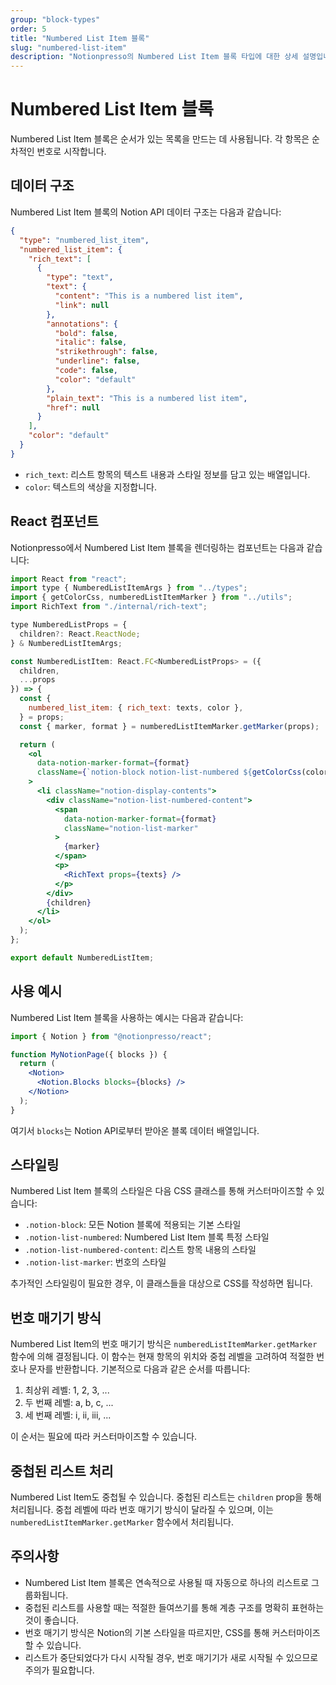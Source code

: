 ```yaml
---
group: "block-types"
order: 5
title: "Numbered List Item 블록"
slug: "numbered-list-item"
description: "Notionpresso의 Numbered List Item 블록 타입에 대한 상세 설명입니다."
---
```


# Numbered List Item 블록

Numbered List Item 블록은 순서가 있는 목록을 만드는 데 사용됩니다. 각 항목은 순차적인 번호로 시작합니다.

## 데이터 구조

Numbered List Item 블록의 Notion API 데이터 구조는 다음과 같습니다:

```json
{
  "type": "numbered_list_item",
  "numbered_list_item": {
    "rich_text": [
      {
        "type": "text",
        "text": {
          "content": "This is a numbered list item",
          "link": null
        },
        "annotations": {
          "bold": false,
          "italic": false,
          "strikethrough": false,
          "underline": false,
          "code": false,
          "color": "default"
        },
        "plain_text": "This is a numbered list item",
        "href": null
      }
    ],
    "color": "default"
  }
}
```

- `rich_text`: 리스트 항목의 텍스트 내용과 스타일 정보를 담고 있는 배열입니다.
- `color`: 텍스트의 색상을 지정합니다.

## React 컴포넌트

Notionpresso에서 Numbered List Item 블록을 렌더링하는 컴포넌트는 다음과 같습니다:

```jsx
import React from "react";
import type { NumberedListItemArgs } from "../types";
import { getColorCss, numberedListItemMarker } from "../utils";
import RichText from "./internal/rich-text";

type NumberedListProps = {
  children?: React.ReactNode;
} & NumberedListItemArgs;

const NumberedListItem: React.FC<NumberedListProps> = ({
  children,
  ...props
}) => {
  const {
    numbered_list_item: { rich_text: texts, color },
  } = props;
  const { marker, format } = numberedListItemMarker.getMarker(props);

  return (
    <ol
      data-notion-marker-format={format}
      className={`notion-block notion-list-numbered ${getColorCss(color)}`}
    >
      <li className="notion-display-contents">
        <div className="notion-list-numbered-content">
          <span
            data-notion-marker-format={format}
            className="notion-list-marker"
          >
            {marker}
          </span>
          <p>
            <RichText props={texts} />
          </p>
        </div>
        {children}
      </li>
    </ol>
  );
};

export default NumberedListItem;
```

## 사용 예시

Numbered List Item 블록을 사용하는 예시는 다음과 같습니다:

```jsx
import { Notion } from "@notionpresso/react";

function MyNotionPage({ blocks }) {
  return (
    <Notion>
      <Notion.Blocks blocks={blocks} />
    </Notion>
  );
}
```

여기서 `blocks`는 Notion API로부터 받아온 블록 데이터 배열입니다.

## 스타일링

Numbered List Item 블록의 스타일은 다음 CSS 클래스를 통해 커스터마이즈할 수 있습니다:

- `.notion-block`: 모든 Notion 블록에 적용되는 기본 스타일
- `.notion-list-numbered`: Numbered List Item 블록 특정 스타일
- `.notion-list-numbered-content`: 리스트 항목 내용의 스타일
- `.notion-list-marker`: 번호의 스타일

추가적인 스타일링이 필요한 경우, 이 클래스들을 대상으로 CSS를 작성하면 됩니다.

## 번호 매기기 방식

Numbered List Item의 번호 매기기 방식은 `numberedListItemMarker.getMarker` 함수에 의해 결정됩니다. 이 함수는 현재 항목의 위치와 중첩 레벨을 고려하여 적절한 번호나 문자를 반환합니다. 기본적으로 다음과 같은 순서를 따릅니다:

1. 최상위 레벨: 1, 2, 3, ...
2. 두 번째 레벨: a, b, c, ...
3. 세 번째 레벨: i, ii, iii, ...

이 순서는 필요에 따라 커스터마이즈할 수 있습니다.

## 중첩된 리스트 처리

Numbered List Item도 중첩될 수 있습니다. 중첩된 리스트는 `children` prop을 통해 처리됩니다. 중첩 레벨에 따라 번호 매기기 방식이 달라질 수 있으며, 이는 `numberedListItemMarker.getMarker` 함수에서 처리됩니다.

## 주의사항

- Numbered List Item 블록은 연속적으로 사용될 때 자동으로 하나의 리스트로 그룹화됩니다.
- 중첩된 리스트를 사용할 때는 적절한 들여쓰기를 통해 계층 구조를 명확히 표현하는 것이 좋습니다.
- 번호 매기기 방식은 Notion의 기본 스타일을 따르지만, CSS를 통해 커스터마이즈할 수 있습니다.
- 리스트가 중단되었다가 다시 시작될 경우, 번호 매기기가 새로 시작될 수 있으므로 주의가 필요합니다.

